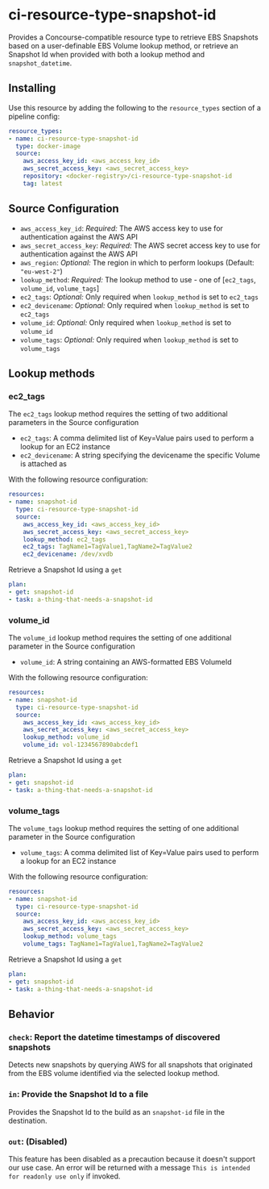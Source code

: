 # ci-resource-type-snapshot-id

Provides a Concourse-compatible resource type to retrieve EBS Snapshots based on a user-definable EBS Volume lookup method, or retrieve an Snapshot Id when provided with both a lookup method and `snapshot_datetime`.

## Installing

Use this resource by adding the following to the `resource_types` section of a pipeline config:

```yaml
resource_types:
- name: ci-resource-type-snapshot-id
  type: docker-image
  source:
    aws_access_key_id: <aws_access_key_id>
    aws_secret_access_key: <aws_secret_access_key>
    repository: <docker-registry>/ci-resource-type-snapshot-id
    tag: latest
```

## Source Configuration

* `aws_access_key_id`: *Required:* The AWS access key to use for authentication against the AWS API
* `aws_secret_access_key`: *Required:* The AWS secret access key to use for authentication against the AWS API
* `aws_region`: *Optional:* The region in which to perform lookups (Default: `"eu-west-2"`)
* `lookup_method`: *Required:* The lookup method to use - one of [`ec2_tags`, `volume_id`, `volume_tags`]
* `ec2_tags`: *Optional:* Only required when `lookup_method` is set to `ec2_tags`
* `ec2_devicename`: *Optional:* Only required when `lookup_method` is set to `ec2_tags`
* `volume_id`: *Optional:* Only required when `lookup_method` is set to `volume_id`
* `volume_tags`: *Optional:* Only required when `lookup_method` is set to `volume_tags`

## Lookup methods

### ec2_tags

The `ec2_tags` lookup method requires the setting of two additional parameters in the Source configuration

* `ec2_tags`: A comma delimited list of Key=Value pairs used to perform a lookup for an EC2 instance
* `ec2_devicename`: A string specifying the devicename the specific Volume is attached as

With the following resource configuration:

``` yaml
resources:
- name: snapshot-id
  type: ci-resource-type-snapshot-id
  source:
    aws_access_key_id: <aws_access_key_id>
    aws_secret_access_key: <aws_secret_access_key>
    lookup_method: ec2_tags
    ec2_tags: TagName1=TagValue1,TagName2=TagValue2
    ec2_devicename: /dev/xvdb
```

Retrieve a Snapshot Id using a `get`

``` yaml
plan:
- get: snapshot-id
- task: a-thing-that-needs-a-snapshot-id
```

### volume_id

The `volume_id` lookup method requires the setting of one additional parameter in the Source configuration

* `volume_id`: A string containing an AWS-formatted EBS VolumeId

With the following resource configuration:

``` yaml
resources:
- name: snapshot-id
  type: ci-resource-type-snapshot-id
  source:
    aws_access_key_id: <aws_access_key_id>
    aws_secret_access_key: <aws_secret_access_key>
    lookup_method: volume_id
    volume_id: vol-1234567890abcdef1
```

Retrieve a Snapshot Id using a `get`

``` yaml
plan:
- get: snapshot-id
- task: a-thing-that-needs-a-snapshot-id
```


### volume_tags

The `volume_tags` lookup method requires the setting of one additional parameter in the Source configuration

* `volume_tags`: A comma delimited list of Key=Value pairs used to perform a lookup for an EC2 instance

With the following resource configuration:

``` yaml
resources:
- name: snapshot-id
  type: ci-resource-type-snapshot-id
  source:
    aws_access_key_id: <aws_access_key_id>
    aws_secret_access_key: <aws_secret_access_key>
    lookup_method: volume_tags
    volume_tags: TagName1=TagValue1,TagName2=TagValue2
```

Retrieve a Snapshot Id using a `get`

``` yaml
plan:
- get: snapshot-id
- task: a-thing-that-needs-a-snapshot-id
```

## Behavior

### `check`: Report the datetime timestamps of discovered snapshots

Detects new snapshots by querying AWS for all snapshots that originated from the EBS volume identified via the selected lookup method.

### `in`: Provide the Snapshot Id to a file

Provides the Snapshot Id to the build as an `snapshot-id` file in the destination.

### `out`: (Disabled)

This feature has been disabled as a precaution because it doesn't support our use case. An error will be returned with a message `This is intended for readonly use only` if invoked.

